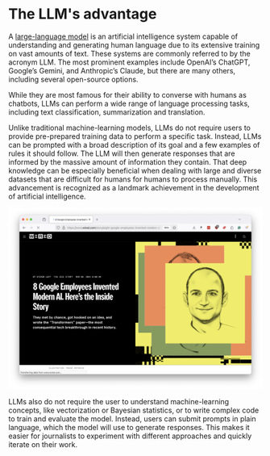 # The LLM's advantage

A [large-language model](https://en.wikipedia.org/wiki/Large_language_model) is an artificial intelligence system capable of understanding and generating human language due to its extensive training on vast amounts of text. These systems are commonly referred to by the acronym LLM. The most prominent examples include OpenAI’s ChatGPT, Google’s Gemini, and Anthropic’s Claude, but there are many others, including several open-source options.

While they are most famous for their ability to converse with humans as chatbots, LLMs can perform a wide range of language processing tasks, including text classification, summarization and translation.

Unlike traditional machine-learning models, LLMs do not require users to provide pre-prepared training data to perform a specific task. Instead, LLMs can be prompted with a broad description of its goal and a few examples of rules it should follow. The LLM will then generate responses that are informed by the massive amount of information they contain. That deep knowledge can be especially beneficial when dealing with large and diverse datasets that are difficult for humans for humans to process manually. This advancement is recognized as a landmark achievement in the development of artificial intelligence.

[![llm history](_static/llm.png)](https://www.wired.com/story/eight-google-employees-invented-modern-ai-transformers-paper/)

LLMs also do not require the user to understand machine-learning concepts, like vectorization or Bayesian statistics, or to write complex code to train and evaluate the model. Instead, users can submit prompts in plain language, which the model will use to generate responses. This makes it easier for journalists to experiment with different approaches and quickly iterate on their work.